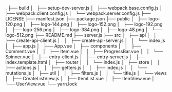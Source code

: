 .
├── build
│   ├── setup-dev-server.js
│   ├── webpack.base.config.js
│   ├── webpack.client.config.js
│   └── webpack.server.config.js
├── LICENSE
├── manifest.json
├── package.json
├── public
│   ├── logo-120.png
│   ├── logo-144.png
│   ├── logo-152.png
│   ├── logo-192.png
│   ├── logo-256.png
│   ├── logo-384.png
│   ├── logo-48.png
│   └── logo-512.png
├── README.md
├── server.js
├── src
│   ├── api
│   │   ├── create-api-client.js
│   │   ├── create-api-server.js
│   │   └── index.js
│   ├── app.js
│   ├── App.vue
│   ├── components
│   │   ├── Comment.vue
│   │   ├── Item.vue
│   │   ├── ProgressBar.vue
│   │   └── Spinner.vue
│   ├── entry-client.js
│   ├── entry-server.js
│   ├── index.template.html
│   ├── router
│   │   └── index.js
│   ├── store
│   │   ├── actions.js
│   │   ├── getters.js
│   │   ├── index.js
│   │   └── mutations.js
│   ├── util
│   │   ├── filters.js
│   │   └── title.js
│   └── views
│       ├── CreateListView.js
│       ├── ItemList.vue
│       ├── ItemView.vue
│       └── UserView.vue
└── yarn.lock
